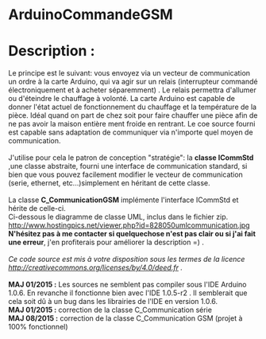 # ArduinoCommandeGSM
Description :
=============

Le principe est le suivant: vous envoyez via un vecteur de communication un ordre à la carte Arduino, qui va agir sur un relais (interrupteur commandé électroniquement et à acheter séparemment) . Le relais permettra d'allumer ou d'éteindre 
le chauffage à volonté. La carte Arduino est capable de donner l'état actuel de fonctionnement du chauffage et la température de la pièce. Idéal quand on part de chez soit pour faire chauffer une pièce afin de ne pas avoir la maison entière
ment froide en rentrant. Le coe source fourni est capable sans adaptation de communiquer via n'importe quel moyen de communication. 
<br />
<br />J'utilise pour cela le patron de conception &quot;stratégie&quot;: la <b>classe ICommStd</b>
 ,une classe abstraite, fourni une interface de communication standard, si bien que vous pouvez facilement modifier le vecteur de communication (serie, ethernet, etc...)simplement en héritant de cette classe. 
<br />
<br />La classe <b>C_CommunicationGSM</b> implémente l'interface ICommStd et hérite de celle-ci.
<br />Ci-dessous le diagramme de classe UML, inclus dans le fichier zip.
<br /><a href='http://www.hostingpics.net/viewer.php?id=828050umlcommunication.jpg' rel='nofollow' target='_blank'>http://www.hostingpics.net/viewer.php?id=828050umlcommunication.jpg</a>
<br /><b>N'hésitez pas à me contacter si quelquechose n'est pas clair ou si j'ai fait une erreur</b>, j'en profiterais pour améliorer la description =) .
<br />
<br /><i>Ce code source est mis à votre disposition sous les termes de la licence <a href='http://creativecommons.org/licenses/by/4.0/deed.fr' rel='nofollow' target='_blank'>http://creativecommons.org/licenses/by/4.0/deed.fr</a> .</i>
<br />
<br /><b>MAJ 01/2015 :</b> Les sources ne semblent pas compiler sous l'IDE Arduino 1.0.6. En revanche il fonctionne bien avec l'IDE 1.0.5-r2 . Il semblerait que cela soit dû à un bug dans les librairies de l'IDE en
 version 1.0.6.
<br /><b>MAJ 01/2015 :</b> correction de la classe C_Communication série
<br /><b>MAJ 08/2015 :</b> correction de la classe C_Communication GSM (projet à 100% fonctionnel)
